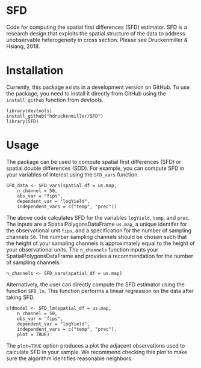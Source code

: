 # SFD

Code for computing the spatial first differences (SFD) estimator. SFD is a research design that exploits the spatial structure of the data to address unobservable heterogeneity in cross section. Please see Druckenmiller & Hsiang, 2018. 

# Installation 
Currently, this package exists in a development version on GitHub. To use the package, you need to install it directly from GitHub using the `install_github` function from devtools.
```
library(devtools)
install_github("hdruckenmiller/SFD")
library(SFD)
```

# Usage 
The package can be used to compute spatial first differences (SFD) or spatial double differences (SDD). 
For example, you can compute SFD in your variables of interest using the `SFD_vars` function.
```
SFD_data <- SFD_vars(spatial_df = us.map, 
    n_channel = 50, 
    obs_var = "fips", 
    dependent_var = "logYield", 
    independent_vars = c("temp", "prec"))
```
The above code calculates SFD for the variables `logYield`, `temp`, and `prec`. 
The inputs are a SpatialPolygonsDataFrame `us.map`, a unique identifer for the observational unit `fips`, 
and a specification for the number of sampling channels `50`. 
The number sampling channels should be chosen such that the height of your sampling channels 
is approximately equal to the height of your observational units. 
The `n_channels` function inputs your SpatialPolygonsDataFrame and provides a recommendation for the number of sampling channels. 
```
n_channels <- SFD_vars(spatial_df = us.map)
```
Alternatively, the user can directly compute the SFD estimator using the function `SFD_lm`. This function performs a linear regression on the data after taking SFD. 
```
sfdmodel <- SFD_lm(spatial_df = us.map, 
    n_channel = 50, 
    obs_var = "fips", 
    dependent_var = "logYield", 
    independent_vars = c("temp", "prec"), 
    plot = TRUE)
```
The `plot=TRUE` option produces a plot the adjacent observations used to calculate SFD in your sample. 
We recommend checking this plot to make sure the algorithm identifies reasonable neighbors. 
